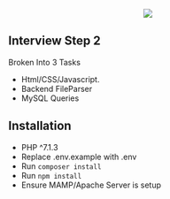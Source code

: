 <p align="center"><img src="https://account.covermymeds.com/assets/cmm_header_logo-f891e2ac0fa3c5131f5bed8ad7a69f587f8f49a41ec59514ec76d73b5802cf1d.png"></p>

## Interview Step 2

Broken Into 3 Tasks

- Html/CSS/Javascript.
- Backend FileParser
- MySQL Queries

## Installation

- PHP ^7.1.3 
- Replace .env.example with .env
- Run `composer install`
- Run `npm install`
- Ensure MAMP/Apache Server is setup

